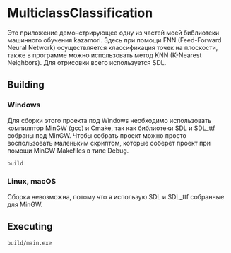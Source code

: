 # MulticlassClassification
Это приложение демонстрирующее одну из частей моей библиотеки машинного обучения kazamori. Здесь при помощи FNN (Feed-Forward Neural Network) осуществляется классификация точек на плоскости, также в программе можно использовать метод KNN (K-Nearest Neighbors).
Для отрисовки всего используется SDL.

## Building 
### Windows
Для сборки этого проекта под Windows необходимо использовать компилятор MinGW (gcc) и Cmake, так как библиотеки SDL и SDL_ttf собраны под MinGW.
Чтобы собрать проект можно просто воспользовать маленьким скриптом, которые соберёт проект при помощи MinGW Makefiles в типе Debug.
``` bat
build
```
### Linux, macOS
Сборка невозможна, потому что я использую SDL и SDL_ttf собранные для MinGW.

## Executing
``` bat
build/main.exe
```
